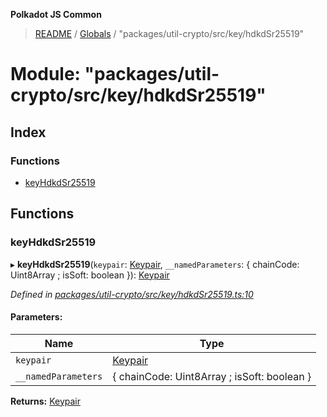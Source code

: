 **Polkadot JS Common**

> [README](../README.md) / [Globals](../globals.md) / "packages/util-crypto/src/key/hdkdSr25519"

# Module: "packages/util-crypto/src/key/hdkdSr25519"

## Index

### Functions

* [keyHdkdSr25519](_packages_util_crypto_src_key_hdkdsr25519_.md#keyhdkdsr25519)

## Functions

### keyHdkdSr25519

▸ **keyHdkdSr25519**(`keypair`: [Keypair](../interfaces/_packages_util_crypto_src_types_.keypair.md), `__namedParameters`: { chainCode: Uint8Array ; isSoft: boolean  }): [Keypair](../interfaces/_packages_util_crypto_src_types_.keypair.md)

*Defined in [packages/util-crypto/src/key/hdkdSr25519.ts:10](https://github.com/polkadot-js/common/blob/30198d1a/packages/util-crypto/src/key/hdkdSr25519.ts#L10)*

#### Parameters:

Name | Type |
------ | ------ |
`keypair` | [Keypair](../interfaces/_packages_util_crypto_src_types_.keypair.md) |
`__namedParameters` | { chainCode: Uint8Array ; isSoft: boolean  } |

**Returns:** [Keypair](../interfaces/_packages_util_crypto_src_types_.keypair.md)
